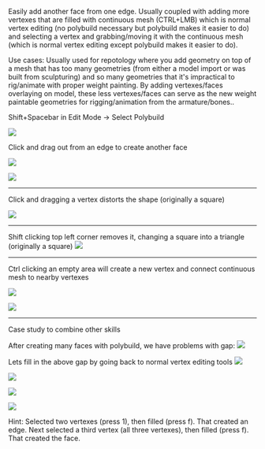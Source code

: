 
Easily add another face from one edge. Usually coupled with adding more vertexes that are filled with continuous mesh (CTRL+LMB) which is normal vertex editing (no polybuild necessary but polybuild makes it easier to do) and selecting a vertex and grabbing/moving it with the continuous mesh (which is normal vertex editing except polybuild makes it easier to do).

Use cases:
Usually used for repotology where you add geometry on top of a mesh that has too many geometries (from either a model import or was built from sculpturing) and so many geometries that it's impractical to rig/animate with proper weight painting. By adding vertexes/faces overlaying on model, these less vertexes/faces can serve as the new weight paintable geometries for rigging/animation from the armature/bones..

Shift+Spacebar in Edit Mode -> Select Polybuild

![](https://i.imgur.com/6xXdS3L.png)


Click and drag out from an edge to create another face

![](https://i.imgur.com/OdcOrwr.png)

![](https://i.imgur.com/6Ui25Wd.png)

---

Click and dragging a vertex distorts the shape (originally a square)

![](https://i.imgur.com/Tm46aWK.png)


---

Shift clicking top left corner removes it, changing a square into a triangle (originally a square)
![](https://i.imgur.com/RCWE1cH.png)

---

Ctrl clicking an empty area will create a new vertex and connect continuous mesh to nearby vertexes

![](https://i.imgur.com/RAI6Dcg.png)

![](https://i.imgur.com/zDwoAMK.png)


---

Case study to combine other skills

After creating many faces with polybuild, we have problems with gap:
![](https://i.imgur.com/hA85HKn.png)

Lets fill in the above gap by going back to normal vertex editing tools
![](https://i.imgur.com/8PPMVgF.png)

![](https://i.imgur.com/8UC4axi.png)

![](https://i.imgur.com/yrctWZe.png)

![](https://i.imgur.com/n02AwGx.png)

Hint: Selected two vertexes (press 1), then filled (press f). That created an edge.
Next selected a third vertex (all three vertexes), then filled (press f). That created the face.